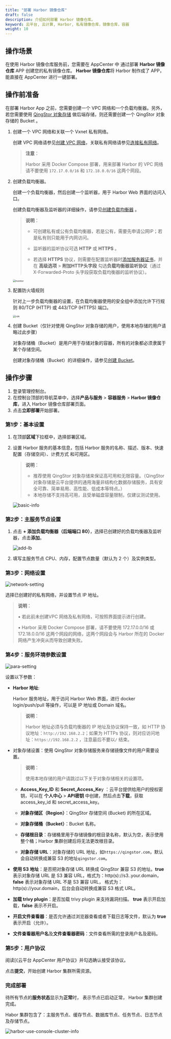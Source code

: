 ```yaml
---
title: "部署 Harbor 镜像仓库"
draft: false
description: 介绍如何部署 Harbor 镜像仓库。
keyword: 云平台, 云计算, Harbor, 私有镜像仓库，镜像仓库，容器
weight: 10
---
```


## 操作场景

在使用 Harbor 镜像仓库服务前，您需要在 AppCenter  中 通过部署 **Harbor 镜像仓库** APP 创建您的私有镜像仓库。 **Harbor 镜像仓库**将 Harbor 制作成了 APP，能直接在 AppCenter 进行一键部署。

## 操作前准备

在部署 Harbor App 之前，您需要创建一个 VPC 网络和一个负载均衡器。另外，若您需要使用 [QingStor 对象存储](/storage/object-storage/intro/object-storage/) 做后端存储，则还需要创建一个 QingStor 对象存储的 Bucket 。

1. 创建一个 VPC 网络和关联一个 Vxnet 私有网络。

   创建 VPC 网络请参见[创建 VPC 网络](/network/vpc/manual/vpcnet/10_create_vpc/)，关联私有网络请参见[连接私有网络](/network/vpc/manual/vpcnet/15_bind_vxnet/)。

   > **注意**：
   >
   > Harbor 采用 Docker Compose 部署，用来部署 Harbor 的 VPC 网络请不要使用 `172.17.0.0/16` 和 `172.18.0.0/16` 这两个网段。

2. 创建负载均衡器。

   创建一个负载均衡器，然后创建一个监听器，用于 Harbor Web 界面的访问入口。

   创建负载均衡器及监听器的详细操作，请参见[创建负载均衡器](/network/loadbalancer/quickstart/quick_start/) 。

   > **说明**：
   >
   > - 可创建私有或公有负载均衡器，若是公有，需要先申请公网IP；若是私有则只能用于内网访问。
   > - 监听器的监听协议可选 **HTTP** 或 **HTTPS** 。
   >
   > - 若选择 **HTTPS** 协议，则需要在配置监听器时[添加服务器证书](/container/harbor/faq/faq05_use_ssl_certifcate/)，并在 **高级选项** > **附加HTTP头字段** 勾选**负载均衡器监听协议**（通过 X-Forwarded-Proto 头字段获取负载均衡器的监听协议）。

   <img src="/container/harbor/_images/qs_10_create_monitor.png" alt="monitor" style="zoom:50%;" />

3. 配置防火墙规则

   针对上一步负载均衡器的设置，在负载均衡器使用的安全组中添加允许下行规则 80/TCP (HTTP) 或 443/TCP (HTTPS) 端口。

   <img src="/container/harbor/_images/qs_10_add_rules.png" alt="rule" style="zoom:50%;" />

4. 创建 Bucket（仅针对使用 QingStor 对象存储的用户，使用本地存储的用户请略过此步骤）

   对象存储桶（Bucket）是用户用于存储对象的容器，所有的对象都必须隶属于某个存储空间。

   创建对象存储桶（Bucket）的详细操作，请参见[创建 Bucket](/storage/object-storage/manual/bucket_manage/#创建-bucket)。

## 操作步骤

1. 登录管理控制台。
2. 在控制台顶部的导航菜单中，选择**产品与服务** > **容器服务** > **Harbor 镜像仓库**，进入 Harbor 镜像仓库部署页面。
3. 点击**立即部署**开始部署。

### 第1步：基本设置

1. 在顶部**区域**下拉框中，选择部署区域。

2. 设置 Harbor 服务的基本信息，包括 Harbor 服务的名称、描述、版本、快速配置（存储空间）、计费方式 和可用区。

     > **说明**：
     >
     > * 推荐使用 QingStor 对象存储来保证高可用和无限容量。（QingStor 对象存储是云平台提供的通用海量非结构化数据存储服务，具有安全可靠、简单易用、高性能、低成本等特点。）
     > * 本地存储不支持高可用，且受单磁盘容量限制，仅建议测试使用。

     ![basic-info](/container/harbor/_images/harbor-create-basic-setting.png)

### 第2步：主服务节点设置

1. 点击 **+ 添加负载均衡器（后端端口 80）**，选择已创建好的负载均衡器及监听器，点击**添加**。

    ![add-lb](/container/harbor/_images/harbor-create-add-lb.png)

2. 填写主服务节点 CPU、内存，配置节点数量（默认为 2 个）及实例类型。

### 第3步：网络设置

![network-setting](/container/harbor/_images/harbor-create-vxnet-set.png)

选择已创建好的私有网络，并设置节点 IP 地址。

> **说明**：
>
> ▪︎ 若此前未创建VPC 网络及私有网络，可按照界面提示进行创建。
>
> ▪︎ Harbor 采用 Docker Compose 部署，请不要使用 172.17.0.0/16 或 172.18.0.0/16 这两个网段的网络，这两个网段会与 Harbor 所在的 Docker 网络产生冲突从而导致创建失败。

### 第4步：服务环境参数设置

![para-setting](/container/harbor/_images/harbor-create-service-para-set.png)

设置以下参数：

* **Harbor 地址**:

  Harbor 服务地址，用于访问 Harbor Web 界面，进行 docker login/push/pull 等操作，可以是 IP 地址或 Domain 域名。

  > **说明**：
  >
  > Harbor 地址必须与负载均衡器的 IP 地址及协议保持一致，如 HTTP 协议地址：`http://192.168.2.2`；如果为 HTTPs 协议，则对应访问地址：`https://192.168.2.2` ，注意最后不要以`/` 结束。

* 对象存储设置：使用 QingStor 对象存储服务来存储镜像文件的用户需要设置。

  > **说明**：
  >
  > 使用本地存储的用户请跳过以下关于对象存储相关的设置项。

  - **Access_Key_ID** 和 **Secret_Access_Ke**y ：云平台提供给用户的授权密钥，可以在 **个人中心** > **API密钥** 中创建，然后点击**下载**，获取 access_key_id 和 secret_access_key。

  - <b>对象存储区（Region）</b>：QingStor 存储空间 (Bucket) 的所在区域。
  - <b>对象存储桶（Bucket）</b>：Bucket 名称。
  - **存储根目录**：存储桶里用于存储镜像的根目录名称，默认为空，表示使用整个桶；Harbor 集群创建后将无法更改根目录。
  - **对象存储 URL**：对象存储的 URL 地址，如`https://qingstor.com`，默认会自动转换成兼容 S3 的地址`qingstor.com`。

* **使用 S3 地址**：是否把对象存储 URL 转换成 QingStor 兼容 S3 的地址。**true** 表示对象存储 URL 是 S3 兼容 URL，格式为：http(s)://s3.<region>.your.domain，**false** 表示对象存储 URL 不是 S3 兼容 URL， 格式为：http(s)://your.domain，后台会自动转换成兼容 S3 格式 URL。

* **加载 trivy plugin**：是否加载 trivy plugin 来支持漏洞扫描。 **true** 表示开启加载，**false** 表示不开启。

* **开启文件查看器**：是否允许通过浏览器查看或者下载日志等文件，默认为 **true** 表示开启（允许）。

* **文件查看器用户名**及**文件查看器密码**：文件查看所需的登录用户名及密码。

### 第5步：用户协议

阅读[《云平台 AppCenter 用户协议》并勾选确认接受该协议。

点击**提交**，开始创建 Harbor 集群所需资源。

### 完成部署

待所有节点的**服务状态**显示为**正常**时， 表示节点已启动正常， Harbor 集群创建完成。

Habor 集群包含了：主服务节点、缓存节点、数据库节点、任务节点、日志节点及存储节点。

![harbor-use-console-cluster-info](/container/harbor/_images/harbor-use-console-cluster-info.png)

